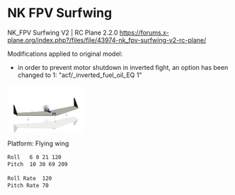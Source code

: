 # NK FPV Surfwing

 NK_FPV Surfwing V2 | RC Plane 2.2.0 https://forums.x-plane.org/index.php?/files/file/43974-nk_fpv-surfwing-v2-rc-plane/
 
 Modifications applied to original model:
 - in order to prevent motor shutdown in inverted fight, an option has been changed to 1: "acf/_inverted_fuel_oil_EQ 1"

![](NK_FPVSW_icon11_thumb.png)

Platform: Flying wing


```
Roll   6 0 21 120
Pitch  10 30 69 209

Roll Rate  120
Pitch Rate 70
```



